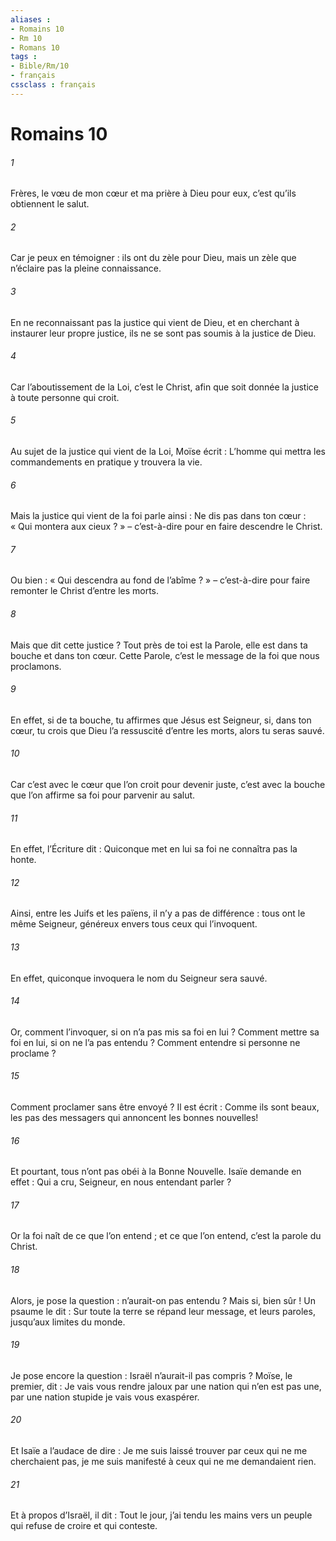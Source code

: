 ```yaml
---
aliases : 
- Romains 10
- Rm 10
- Romans 10
tags : 
- Bible/Rm/10
- français
cssclass : français
---
```


# Romains 10

###### 1
Frères, le vœu de mon cœur et ma prière à Dieu pour eux, c’est qu’ils obtiennent le salut.
###### 2
Car je peux en témoigner : ils ont du zèle pour Dieu, mais un zèle que n’éclaire pas la pleine connaissance.
###### 3
En ne reconnaissant pas la justice qui vient de Dieu, et en cherchant à instaurer leur propre justice, ils ne se sont pas soumis à la justice de Dieu.
###### 4
Car l’aboutissement de la Loi, c’est le Christ, afin que soit donnée la justice à toute personne qui croit.
###### 5
Au sujet de la justice qui vient de la Loi, Moïse écrit : L’homme qui mettra les commandements en pratique y trouvera la vie.
###### 6
Mais la justice qui vient de la foi parle ainsi : Ne dis pas dans ton cœur : « Qui montera aux cieux ? » – c’est-à-dire pour en faire descendre le Christ.
###### 7
Ou bien : « Qui descendra au fond de l’abîme ? » – c’est-à-dire pour faire remonter le Christ d’entre les morts.
###### 8
Mais que dit cette justice ? Tout près de toi est la Parole, elle est dans ta bouche et dans ton cœur. Cette Parole, c’est le message de la foi que nous proclamons.
###### 9
En effet, si de ta bouche, tu affirmes que Jésus est Seigneur, si, dans ton cœur, tu crois que Dieu l’a ressuscité d’entre les morts, alors tu seras sauvé.
###### 10
Car c’est avec le cœur que l’on croit pour devenir juste, c’est avec la bouche que l’on affirme sa foi pour parvenir au salut.
###### 11
En effet, l’Écriture dit : Quiconque met en lui sa foi ne connaîtra pas la honte.
###### 12
Ainsi, entre les Juifs et les païens, il n’y a pas de différence : tous ont le même Seigneur, généreux envers tous ceux qui l’invoquent.
###### 13
En effet, quiconque invoquera le nom du Seigneur sera sauvé.
###### 14
Or, comment l’invoquer, si on n’a pas mis sa foi en lui ? Comment mettre sa foi en lui, si on ne l’a pas entendu ? Comment entendre si personne ne proclame ?
###### 15
Comment proclamer sans être envoyé ? Il est écrit : Comme ils sont beaux, les pas des messagers qui annoncent les bonnes nouvelles!
###### 16
Et pourtant, tous n’ont pas obéi à la Bonne Nouvelle. Isaïe demande en effet : Qui a cru, Seigneur, en nous entendant parler ?
###### 17
Or la foi naît de ce que l’on entend ; et ce que l’on entend, c’est la parole du Christ.
###### 18
Alors, je pose la question : n’aurait-on pas entendu ? Mais si, bien sûr ! Un psaume le dit :
Sur toute la terre se répand leur message,
et leurs paroles, jusqu’aux limites du monde.
###### 19
Je pose encore la question : Israël n’aurait-il pas compris ? Moïse, le premier, dit :
Je vais vous rendre jaloux par une nation qui n’en est pas une,
par une nation stupide je vais vous exaspérer.
###### 20
Et Isaïe a l’audace de dire :
Je me suis laissé trouver par ceux qui ne me cherchaient pas,
je me suis manifesté à ceux qui ne me demandaient rien.
###### 21
Et à propos d’Israël, il dit :
Tout le jour, j’ai tendu les mains
vers un peuple qui refuse de croire et qui conteste.
